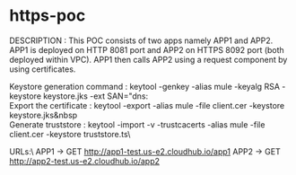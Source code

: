 # https-poc


DESCRIPTION : This POC consists of two apps namely APP1 and APP2. APP1 is deployed on HTTP 8081 port and APP2 on HTTPS 8092 port (both deployed within VPC). APP1 then calls APP2 using a request component by using certificates.


Keystore generation command : keytool -genkey -alias mule -keyalg RSA -keystore keystore.jks -ext SAN="dns:<provide the url here>\
Export the certificate : keytool -export -alias mule -file client.cer -keystore keystore.jks&nbsp\
Generate truststore : keytool -import -v -trustcacerts -alias mule -file client.cer -keystore truststore.ts\
  
URLs:\ APP1 -> GET http://app1-test.us-e2.cloudhub.io/app1
      APP2 -> GET http://app2-test.us-e2.cloudhub.io/app2
  
